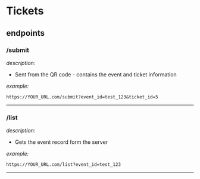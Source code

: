 # Tickets

## endpoints


### /submit
*description:* 

- Sent from the QR code - contains the event and ticket information

*example:* 

    https://YOUR_URL.com/submit?event_id=test_123&ticket_id=5

<hr/>

### /list

*description:*

- Gets the event record form the server

*example:* 

    https://YOUR_URL.com/list?event_id=test_123

<hr/>